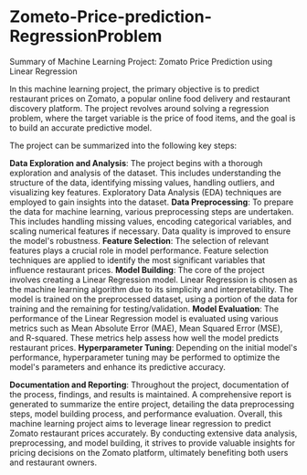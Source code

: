  # Zometo-Price-prediction-RegressionProblem

Summary of Machine Learning Project: Zomato Price Prediction using Linear Regression

In this machine learning project, the primary objective is to predict restaurant prices on Zomato, a popular online food delivery and restaurant discovery platform. The project revolves around solving a regression problem, where the target variable is the price of food items, and the goal is to build an accurate predictive model.

The project can be summarized into the following key steps:

**Data Exploration and Analysis**:
    The project begins with a thorough exploration and analysis of the dataset. This includes understanding the structure of the data, identifying missing values, handling outliers, and visualizing key features. Exploratory Data Analysis (EDA) techniques are employed to gain insights into the dataset.
**Data Preprocessing**:
    To prepare the data for machine learning, various preprocessing steps are undertaken. This includes handling missing values, encoding categorical variables, and scaling numerical features if necessary. Data quality is improved to ensure the model's robustness.
**Feature Selection**:
    The selection of relevant features plays a crucial role in model performance. Feature selection techniques are applied to identify the most significant variables that influence restaurant prices.
**Model Building**:
    The core of the project involves creating a Linear Regression model. Linear Regression is chosen as the machine learning algorithm due to its simplicity and interpretability. The model is trained on the preprocessed dataset, using a portion of the data for training and the remaining for testing/validation.
**Model Evaluation**:
    The performance of the Linear Regression model is evaluated using various metrics such as Mean Absolute Error (MAE), Mean Squared Error (MSE), and R-squared. These metrics help assess how well the model predicts restaurant prices.
**Hyperparameter Tuning**:
    Depending on the initial model's performance, hyperparameter tuning may be performed to optimize the model's parameters and enhance its predictive accuracy.


**Documentation and Reporting**:
  Throughout the project, documentation of the process, findings, and results is maintained. A comprehensive report is generated to summarize the entire project, detailing the data preprocessing steps, model building process, and performance evaluation.
Overall, this machine learning project aims to leverage linear regression to predict Zomato restaurant prices accurately. By conducting extensive data analysis, preprocessing, and model building, it strives to provide valuable insights for pricing decisions on the Zomato platform, ultimately benefiting both users and restaurant owners.
